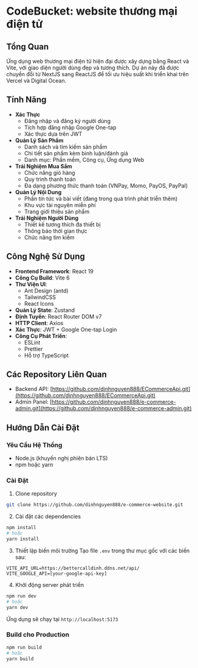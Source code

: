 # CodeBucket: website thương mại điện tử

## Tổng Quan

Ứng dụng web thương mại điện tử hiện đại được xây dựng bằng React và Vite, với giao diện người dùng đẹp và tương thích. Dự án này đã được chuyển đổi từ NextJS sang ReactJS để tối ưu hiệu suất khi triển khai trên Vercel và Digital Ocean.

## Tính Năng

- **Xác Thực**
    - Đăng nhập và đăng ký người dùng
    - Tích hợp đăng nhập Google One-tap
    - Xác thực dựa trên JWT
- **Quản Lý Sản Phẩm**
    - Danh sách và tìm kiếm sản phẩm
    - Chi tiết sản phẩm kèm bình luận/đánh giá
    - Danh mục: Phần mềm, Công cụ, Ứng dụng Web
- **Trải Nghiệm Mua Sắm**
    - Chức năng giỏ hàng
    - Quy trình thanh toán
    - Đa dạng phương thức thanh toán (VNPay, Momo, PayOS, PayPal)
- **Quản Lý Nội Dung**
    - Phần tin tức và bài viết (đang trong quá trình phát triễn thêm)
    - Khu vực tài nguyên miễn phí
    - Trang giới thiệu sản phẩm
- **Trải Nghiệm Người Dùng**
    - Thiết kế tương thích đa thiết bị
    - Thông báo thời gian thực
    - Chức năng tìm kiếm

## Công Nghệ Sử Dụng

- **Frontend Framework**: React 19
- **Công Cụ Build**: Vite 6
- **Thư Viện UI**:
    - Ant Design (antd)
    - TailwindCSS
    - React Icons
- **Quản Lý State**: Zustand
- **Định Tuyến**: React Router DOM v7
- **HTTP Client**: Axios
- **Xác Thực**: JWT + Google One-tap Login
- **Công Cụ Phát Triển**:
    - ESLint
    - Prettier
    - Hỗ trợ TypeScript

## Các Repository Liên Quan

- Backend API: [https://github.com/dinhnguyen888/ECommerceApi.git](https://github.com/dinhnguyen888/ECommerceApi.git)
- Admin Panel: [https://github.com/dinhnguyen888/e-commerce-admin.git](https://github.com/dinhnguyen888/e-commerce-admin.git)

## Hướng Dẫn Cài Đặt

### Yêu Cầu Hệ Thống

- Node.js (khuyến nghị phiên bản LTS)
- npm hoặc yarn

### Cài Đặt

1. Clone repository

```bash
git clone https://github.com/dinhnguyen888/e-commerce-website.git
```

2. Cài đặt các dependencies

```bash
npm install
# hoặc
yarn install
```

3. Thiết lập biến môi trường
   Tạo file `.env` trong thư mục gốc với các biến sau:

```env
VITE_API_URL=https://bettercalldinh.ddns.net/api/
VITE_GOOGLE_API=[your-google-api-key]
```

4. Khởi động server phát triển

```bash
npm run dev
# hoặc
yarn dev
```

Ứng dụng sẽ chạy tại `http://localhost:5173`

### Build cho Production

```bash
npm run build
# hoặc
yarn build
```
